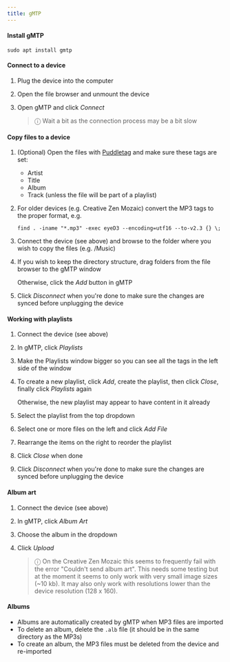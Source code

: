 ```yaml
---
title: gMTP
---
```


#### Install gMTP

```
sudo apt install gmtp
```

#### Connect to a device

1. Plug the device into the computer

1. Open the file browser and unmount the device

1. Open gMTP and click _Connect_

   > ⓘ Wait a bit as the connection process may be a bit slow

#### Copy files to a device

1. (Optional) Open the files with [Puddletag](puddletag) and make sure these tags are set:

   - Artist
   - Title
   - Album
   - Track (unless the file will be part of a playlist)

1. For older devices (e.g. Creative Zen Mozaic) convert the MP3 tags to the proper format, e.g.

   ```
   find . -iname "*.mp3" -exec eyeD3 --encoding=utf16 --to-v2.3 {} \;
   ```

1. Connect the device (see above) and browse to the folder where you wish to copy the files (e.g. /Music)

1. If you wish to keep the directory structure, drag folders from the file browser to the gMTP window

   Otherwise, click the _Add_ button in gMTP

1. Click _Disconnect_ when you're done to make sure the changes are synced before unplugging the device

#### Working with playlists

1. Connect the device (see above)

1. In gMTP, click _Playlists_

1. Make the Playlists window bigger so you can see all the tags in the left side of the window

1. To create a new playlist, click _Add_, create the playlist, then click _Close_, finally click _Playlists_ again

   Otherwise, the new playlist may appear to have content in it already

1. Select the playlist from the top dropdown

1. Select one or more files on the left and click _Add File_

1. Rearrange the items on the right to reorder the playlist

1. Click _Close_ when done

1. Click _Disconnect_ when you're done to make sure the changes are synced before unplugging the device

#### Album art

1. Connect the device (see above)

1. In gMTP, click _Album Art_

1. Choose the album in the dropdown

1. Click _Upload_

   > ⓘ On the Creative Zen Mozaic this seems to frequently fail with the error "Couldn't send album art". This needs some testing but at the moment it seems to only work with very small image sizes (~10 kb). It may also only work with resolutions lower than the device resolution (128 x 160).

#### Albums

- Albums are automatically created by gMTP when MP3 files are imported
- To delete an album, delete the `.alb` file (it should be in the same directory as the MP3s)
- To create an album, the MP3 files must be deleted from the device and re-imported
